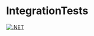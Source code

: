# IntegrationTests
[![.NET](https://github.com/thecakeisreal/IntegrationTests/actions/workflows/dotnet.yml/badge.svg)](https://github.com/thecakeisreal/IntegrationTests/actions/workflows/dotnet.yml)
